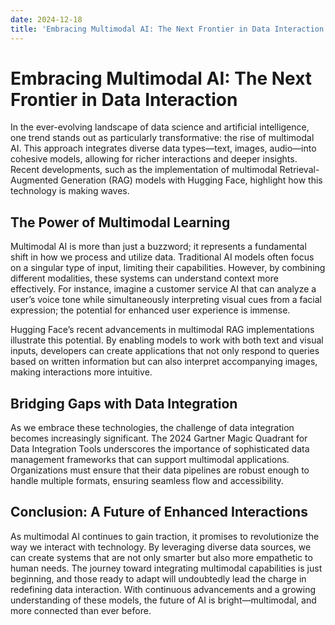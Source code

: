 ```yaml
---
date: 2024-12-18
title: 'Embracing Multimodal AI: The Next Frontier in Data Interaction'
---
```


# Embracing Multimodal AI: The Next Frontier in Data Interaction

In the ever-evolving landscape of data science and artificial intelligence, one trend stands out as particularly transformative: the rise of multimodal AI. This approach integrates diverse data types—text, images, audio—into cohesive models, allowing for richer interactions and deeper insights. Recent developments, such as the implementation of multimodal Retrieval-Augmented Generation (RAG) models with Hugging Face, highlight how this technology is making waves.

## The Power of Multimodal Learning

<!-- more -->
Multimodal AI is more than just a buzzword; it represents a fundamental shift in how we process and utilize data. Traditional AI models often focus on a singular type of input, limiting their capabilities. However, by combining different modalities, these systems can understand context more effectively. For instance, imagine a customer service AI that can analyze a user’s voice tone while simultaneously interpreting visual cues from a facial expression; the potential for enhanced user experience is immense.

Hugging Face’s recent advancements in multimodal RAG implementations illustrate this potential. By enabling models to work with both text and visual inputs, developers can create applications that not only respond to queries based on written information but can also interpret accompanying images, making interactions more intuitive.

## Bridging Gaps with Data Integration

As we embrace these technologies, the challenge of data integration becomes increasingly significant. The 2024 Gartner Magic Quadrant for Data Integration Tools underscores the importance of sophisticated data management frameworks that can support multimodal applications. Organizations must ensure that their data pipelines are robust enough to handle multiple formats, ensuring seamless flow and accessibility.

## Conclusion: A Future of Enhanced Interactions

As multimodal AI continues to gain traction, it promises to revolutionize the way we interact with technology. By leveraging diverse data sources, we can create systems that are not only smarter but also more empathetic to human needs. The journey toward integrating multimodal capabilities is just beginning, and those ready to adapt will undoubtedly lead the charge in redefining data interaction. With continuous advancements and a growing understanding of these models, the future of AI is bright—multimodal, and more connected than ever before.